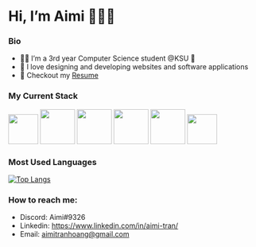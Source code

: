 # Hi, I’m Aimi 👋👩‍💻

### Bio
- 👩‍💻 I’m a 3rd year Computer Science student @KSU 🦉
- 💞️ I love designing and developing websites and software applications
- 📝 Checkout my [Resume](https://github.com/aimiisme/aimiisme/files/9595601/AimiTran.Resume.pdf)


### My Current Stack
<div display:"inline" >
      <img src="https://user-images.githubusercontent.com/90480687/190936061-d36b91b0-e17d-49d1-af0f-dae99da850e1.png" width="60">
      <img src="https://user-images.githubusercontent.com/90480687/190936281-57664503-a170-4a53-aad5-2bd050e9ef66.png" width="70">
      <img src="https://user-images.githubusercontent.com/90480687/190936587-f61a7632-c867-4066-a2f4-a2b0493ef3ae.png" width="70">
      <img src="https://upload.wikimedia.org/wikipedia/commons/d/d5/Tailwind_CSS_Logo.svg" width="70">
      <img src="https://upload.wikimedia.org/wikipedia/commons/b/b2/Bootstrap_logo.svg" width="70">
      <img src="https://user-images.githubusercontent.com/90480687/190936676-dcf14320-5e07-4e85-9b51-fee792314cf3.svg" width="60">
</div>


### Most Used Languages
[![Top Langs](https://github-readme-stats.vercel.app/api/top-langs/?username=aimiisme&layout=compact)](https://github.com/aimiisme/github-readme-stats)

### How to reach me:
- Discord: Aimi#9326
- Linkedin: https://www.linkedin.com/in/aimi-tran/
- Email: aimitranhoang@gmail.com


<!---
aimiisme/aimiisme is a ✨ special ✨ repository because its `README.md` (this file) appears on your GitHub profile.
You can click the Preview link to take a look at your changes.
--->
